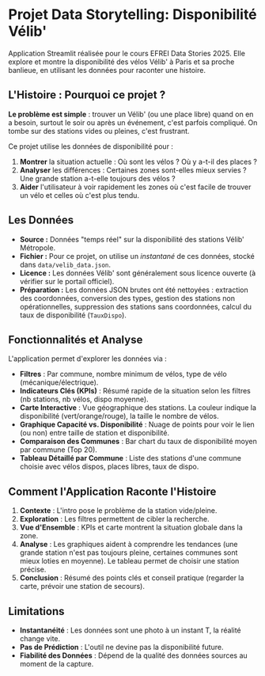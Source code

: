 # Projet Data Storytelling: Disponibilité Vélib'

Application Streamlit réalisée pour le cours EFREI Data Stories 2025. Elle explore et montre la disponibilité des vélos Vélib' à Paris et sa proche banlieue, en utilisant les données pour raconter une histoire.

## L'Histoire : Pourquoi ce projet ?

**Le problème est simple** : trouver un Vélib' (ou une place libre) quand on en a besoin, surtout le soir ou après un événement, c'est parfois compliqué. On tombe sur des stations vides ou pleines, c'est frustrant.

Ce projet utilise les données de disponibilité pour :
1.  **Montrer** la situation actuelle : Où sont les vélos ? Où y a-t-il des places ?
2.  **Analyser** les différences : Certaines zones sont-elles mieux servies ? Une grande station a-t-elle toujours des vélos ?
3.  **Aider** l'utilisateur à voir rapidement les zones où c'est facile de trouver un vélo et celles où c'est plus tendu.

## Les Données

* **Source :** Données "temps réel" sur la disponibilité des stations Vélib' Métropole.
* **Fichier :** Pour ce projet, on utilise un *instantané* de ces données, stocké dans `data/velib_data.json`.
* **Licence :** Les données Vélib' sont généralement sous licence ouverte (à vérifier sur le portail officiel).
* **Préparation :** Les données JSON brutes ont été nettoyées : extraction des coordonnées, conversion des types, gestion des stations non opérationnelles, suppression des stations sans coordonnées, calcul du taux de disponibilité (`TauxDispo`).

## Fonctionnalités et Analyse

L'application permet d'explorer les données via :

* **Filtres** : Par commune, nombre minimum de vélos, type de vélo (mécanique/électrique).
* **Indicateurs Clés (KPIs)** : Résumé rapide de la situation selon les filtres (nb stations, nb vélos, dispo moyenne).
* **Carte Interactive** : Vue géographique des stations. La couleur indique la disponibilité (vert/orange/rouge), la taille le nombre de vélos.
* **Graphique Capacité vs. Disponibilité** : Nuage de points pour voir le lien (ou non) entre taille de station et disponibilité.
* **Comparaison des Communes** : Bar chart du taux de disponibilité moyen par commune (Top 20).
* **Tableau Détaillé par Commune** : Liste des stations d'une commune choisie avec vélos dispos, places libres, taux de dispo.

## Comment l'Application Raconte l'Histoire

1.  **Contexte** : L'intro pose le problème de la station vide/pleine.
2.  **Exploration** : Les filtres permettent de cibler la recherche.
3.  **Vue d'Ensemble** : KPIs et carte montrent la situation globale dans la zone.
4.  **Analyse** : Les graphiques aident à comprendre les tendances (une grande station n'est pas toujours pleine, certaines communes sont mieux loties en moyenne). Le tableau permet de choisir une station précise.
5.  **Conclusion** : Résumé des points clés et conseil pratique (regarder la carte, prévoir une station de secours).

## Limitations

* **Instantanéité** : Les données sont une photo à un instant T, la réalité change vite.
* **Pas de Prédiction** : L'outil ne devine pas la disponibilité future.
* **Fiabilité des Données** : Dépend de la qualité des données sources au moment de la capture.
